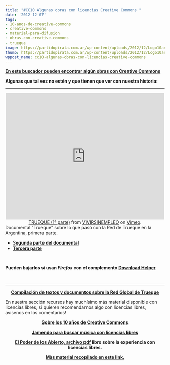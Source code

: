 ```yaml
---
title: "#CC10 Algunas obras con licencias Creative Commons "
date: '2012-12-07'
tags:
- 10-anos-de-creative-commons
- creative-commons
- material-para-difusion
- obras-con-creative-commons
- trueque
image: https://partidopirata.com.ar/wp-content/uploads/2012/12/Logo10anosCC.jpg
thumb: https://partidopirata.com.ar/wp-content/uploads/2012/12/Logo10anosCC-150x150.jpg
wppost_name: cc10-algunas-obras-con-licencias-creative-commons
---
```


<strong><a href="http://search.creativecommons.org/?lang=es" target="_blank">En este buscador pueden encontrar algún obras con Creative Commons</a></strong>

<strong>Algunas que tal vez no estén y que tienen que ver con nuestra historia:</strong>

<hr />

<center>
<iframe src="http://player.vimeo.com/video/8703348?badge=0" frameborder="0" width="500" height="400"></iframe></center><center></center><center><a href="http://vimeo.com/8703348">TRUEQUE (1ª parte)</a> from <a href="http://vimeo.com/user2959258">VIVIRSINEMPLEO</a> on <a href="http://vimeo.com">Vimeo</a>.</center>Documental "Trueque" sobre lo que pasó con la Red de Trueque en la Argentina, primera parte.
<ul>
	<li><a href="http://vimeo.com/8705693" target="_blank">S<strong>egunda parte del documental</strong></a></li>
	<li><strong> <a href="http://vimeo.com/8720118" target="_blank">Tercera parte</a></strong></li>
</ul>
&nbsp;

<strong>Pueden bajarlos si usan <em>Firefox</em> con el complemento <a href="https://addons.mozilla.org/es/firefox/addon/video-downloadhelper/" target="_blank">Download Helper</a></strong>

&nbsp;

<hr />
<p style="text-align: center;"><strong><a href="http://www.mediafire.com/?asu73k7bcurxyk8" target="_blank">Compilación de textos y documentos sobre la Red Global de Trueque</a></strong></p>
En nuestra sección recursos hay muchísimo más material disponible con licencias libres, si quieren recomendarnos algo con licencias libres, avísenos en los comentarios!
<p style="text-align: center;"><strong><a href="https://partidopirata.com.ar/7705/cc10-10-anos-de-creative-commons">Sobre los 10 años de Creative Commons</a></strong></p>
<p style="text-align: center;"><strong><a href="http://www.jamendo.com/" target="_blank">Jamendo para buscar música con licencias libres</a></strong></p>
<p style="text-align: center;"><strong><a href="http://thepowerofopen.org/assets/pdfs/tpoo_spa.pdf" target="_blank">El Poder de los Abierto, archivo pdf</a> libro sobre la experiencia con licencias libres.</strong></p>
<p style="text-align: center;"><strong><a href="http://www.scoop.it/t/bienescomunescreativos" target="_blank">Màs material recopilado en este link.</a></strong></p>
